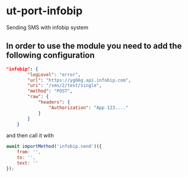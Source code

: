 # ut-port-infobip

Sending SMS with infobip system

## In order to use the module you need to add the following configuration

```json
"infobip": {
        "logLevel": "error",
        "url": "https://yg66g.api.infobip.com",
        "uri": "/sms/2/text/single",
        "method": "POST",
        "raw": {
            "headers": {
                "Authorization": "App 123...."
            }
        }
    }
```

and then call it with

```js
await importMethod('infobip.send')({
    from: '',
    to: '',
    text: ''
});
```
